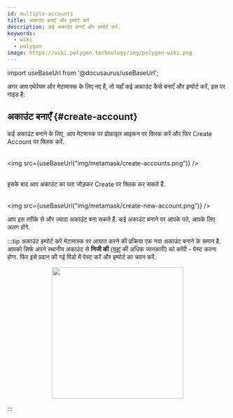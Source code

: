 ```yaml
---
id: multiple-accounts
title: अकाउंट बनाएँ और इम्पोर्ट करें
description: कई अकाउंट बनाएँ और इम्पोर्ट करें.
keywords:
  - wiki
  - polygon
image: https://wiki.polygon.technology/img/polygon-wiki.png
---
```

import useBaseUrl from '@docusaurus/useBaseUrl';

अगर आप एथेरेयम और मेटामास्क के लिए नए हैं, तो यहाँ कई अकाउंट कैसे बनाएँ और इम्पोर्ट करें, इस पर गाइड है:

## अकाउंट बनाएँ {#create-account}

कई अकाउंट बनाने के लिए, आप मेटमास्क पर प्रोफ़ाइल आइकन पर क्लिक करें और फिर Create Account पर क्लिक करें.<br/><br/>

<img src={useBaseUrl("img/metamask/create-accounts.png")} /><br/><br/>

इसके बाद आप अकाउंट का पता जोड़कर Create पर क्लिक कर सकते हैं.<br/><br/>

<img src={useBaseUrl("img/metamask/create-new-account.png")} />

आप इस तरीके से और ज़्यादा अकाउंट बना सकते हैं. कई अकाउंट बनाने पर आपके पते, आपके लिए अलग होंगे.

:::tip अकाउंट इम्पोर्ट करें
मेटामास्क पर आयात करने की प्रक्रिया एक नया अकाउंट बनाने के समान है. आपको सिर्फ अपने स्थानीय अकाउंट से **निजी की** [<ins>(यहां</ins>](https://metamask.zendesk.com/hc/en-us/articles/360015289632-How-to-export-an-account-s-private-key#:~:text=On%20the%20account%20page%2C%20click,click%20%E2%80%9CConfirm%E2%80%9D%20to%20proceed.) की अधिक जानकारी) को कॉपी - पेस्ट करना होगा. फिर इसे प्रदान की गई विंडो में पेस्ट करें और इम्पोर्ट का चयन करें.

<div align="center">
<img width="300" src={useBaseUrl("img/metamask/develop/import-account.png")} />
</div>

:::
